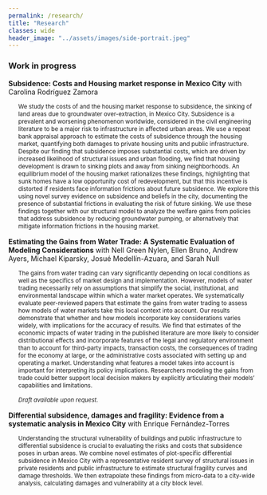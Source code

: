 ```yaml
---
permalink: /research/
title: "Research"
classes: wide
header_image: "../assets/images/side-portrait.jpeg"
---
```


### Work in progress
**Subsidence: Costs and Housing market response in Mexico City** with Carolina Rodríguez Zamora

<div align="left" style="padding-left: 20px;line-height:15px">
<p><small> We study the costs of and the housing market response to subsidence, the sinking of land areas due to groundwater over-extraction, in Mexico City. Subsidence is a prevalent and worsening phenomenon worldwide, considered in the civil engineering literature to be a major risk to infrastructure in affected urban areas. We use a repeat bank appraisal approach to estimate the costs of subsidence through the housing market, quantifying both damages to private housing units and public infrastructure. Despite our finding that subsidence imposes substantial costs, which are driven by increased likelihood of structural issues and urban flooding, we find that housing development is drawn to sinking plots and away from sinking neighborhoods. An equilibrium model of the housing market rationalizes these findings, highlighting that sunk homes have a low opportunity cost of redevelopment, but that this incentive is distorted if residents face information frictions about future subsidence. We explore this using novel survey evidence on subsidence and beliefs in the city, documenting the presence of substantial frictions in evaluating the risk of future sinking. We use these findings together with our structural model to analyze the welfare gains from policies that address subsidence by reducing groundwater pumping, or alternatively that mitigate information frictions in the housing market. </small> </p></div>

**Estimating the Gains from Water Trade: A Systematic Evaluation of Modeling Considerations** with Nell Green Nylen, Ellen Bruno, Andrew Ayers, Michael Kiparsky, Josué Medellín-Azuara, and Sarah Null

<div align="left" style="padding-left: 20px;line-height:15px">
<p><small> The gains from water trading can vary significantly depending on local conditions as well as the specifics of market design and implementation. However, models of water trading necessarily rely on assumptions that simplify the social, institutional, and environmental landscape within which a water market operates. We systematically evaluate peer-reviewed papers that estimate the gains from water trading to assess how models of water markets take this local context into account. Our results demonstrate that whether and how models incorporate key considerations varies widely, with implications for the accuracy of results. We find that estimates of the economic impacts of water trading in the published literature are more likely to consider distributional effects and incorporate features of the legal and regulatory environment than to account for third-party impacts, transaction costs, the consequences of trading for the economy at large, or the administrative costs associated with setting up and operating a market. Understanding what features a model takes into account is important for interpreting its policy implications. Researchers modeling the gains from trade could better support local decision makers by explicitly articulating their models’ capabilities and limitations.</small> </p>
<p><small> <i>Draft available upon request.</i></small> </p>
</div>

**Differential subsidence, damages and fragility: Evidence from a systematic analysis in Mexico City** with Enrique Fernández-Torres

<div align="left" style="padding-left: 20px;line-height:15px">
<p><small> Understanding the structural vulnerability of buildings and public infrastructure to differential subsidence is crucial to evaluating the risks and costs that subsidence poses in urban areas. We combine novel estimates of plot-specific differential subsidence in Mexico City with a representative resident survey of structural issues in private residents and public infrastructure to estimate structural fragility curves and damage thresholds. We then extrapolate these findings from micro-data to a city-wide analysis, calculating damages and vulnerability at a city block level.</small></p></div>


